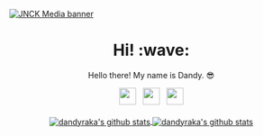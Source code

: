 [![JNCK Media banner](https://github.com/dandyraka/dandyraka/blob/master/images/jhead.jpg)](https://jnckmedia.com)
<h1 align='center'> Hi! :wave:</h1>
<p align='center'> Hello there! My name is Dandy. 😎 </p>
<p align='center'>
   <a href="https://twitter.com/xtrvts"><img height="30" src="https://github.com/dandyraka/dandyraka/blob/master/images/twitter.png?raw=true"></a>&nbsp;&nbsp;
   <a href="https://instagram.com/xtrvts"><img height="30" src="https://github.com/dandyraka/dandyraka/blob/master/images/instagram.jpg?raw=true"></a>&nbsp;&nbsp;
   <a href="https://www.facebook.com/dndyrka"><img height="30" src="https://github.com/dandyraka/dandyraka/blob/master/images/facebook.png?raw=true"></a>
   <br/><br/>
   <a href="https://github.com/dandyraka/">
   <img align="center" src="https://github-readme-stats.vercel.app/api/top-langs/?username=dandyraka&layout=compact" alt="dandyraka's github stats"/>
   </a>
   <a href="https://github.com/dandyraka/">
   <img align="center" src="https://github-readme-stats.vercel.app/api?username=dandyraka&hide=issues&count_private=true&show_icons=true" alt="dandyraka's github stats" />
   </a>
</p>
